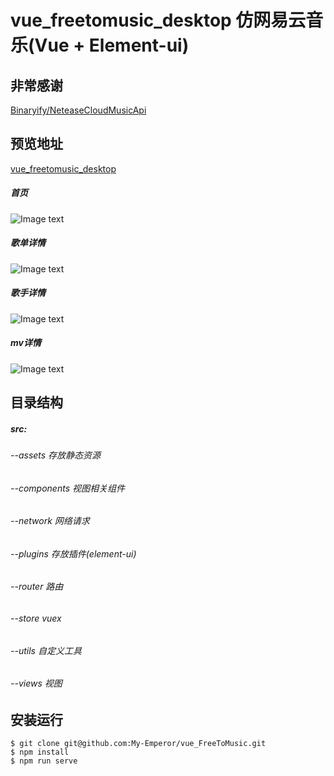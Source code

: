 # vue_freetomusic_desktop 仿网易云音乐(Vue + Element-ui)

## 非常感谢
[Binaryify/NeteaseCloudMusicApi](https://github.com/Binaryify/NeteaseCloudMusicApi)

## 预览地址
[vue_freetomusic_desktop](http://119.29.193.127:80)

##### 首页
![Image text]()

##### 歌单详情
![Image text]()

##### 歌手详情
![Image text]()

##### mv详情
![Image text](https://image-static.segmentfault.com/196/651/1966510659-5f2a211b3038e)

## 目录结构
##### src:
###### --assets  存放静态资源
###### --components 视图相关组件
###### --network 网络请求
###### --plugins 存放插件(element-ui)
###### --router 路由
###### --store vuex
###### --utils 自定义工具
###### --views 视图

## 安装运行
```shell
$ git clone git@github.com:My-Emperor/vue_FreeToMusic.git
$ npm install
$ npm run serve
```
